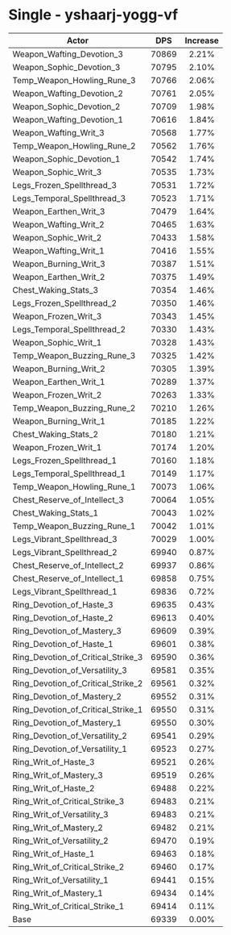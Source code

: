 # Single - yshaarj-yogg-vf
| Actor | DPS | Increase |
|---|:---:|:---:|
|Weapon_Wafting_Devotion_3|70869|2.21%|
|Weapon_Sophic_Devotion_3|70795|2.10%|
|Temp_Weapon_Howling_Rune_3|70766|2.06%|
|Weapon_Wafting_Devotion_2|70761|2.05%|
|Weapon_Sophic_Devotion_2|70709|1.98%|
|Weapon_Wafting_Devotion_1|70616|1.84%|
|Weapon_Wafting_Writ_3|70568|1.77%|
|Temp_Weapon_Howling_Rune_2|70562|1.76%|
|Weapon_Sophic_Devotion_1|70542|1.74%|
|Weapon_Sophic_Writ_3|70535|1.73%|
|Legs_Frozen_Spellthread_3|70531|1.72%|
|Legs_Temporal_Spellthread_3|70523|1.71%|
|Weapon_Earthen_Writ_3|70479|1.64%|
|Weapon_Wafting_Writ_2|70465|1.63%|
|Weapon_Sophic_Writ_2|70433|1.58%|
|Weapon_Wafting_Writ_1|70416|1.55%|
|Weapon_Burning_Writ_3|70387|1.51%|
|Weapon_Earthen_Writ_2|70375|1.49%|
|Chest_Waking_Stats_3|70354|1.46%|
|Legs_Frozen_Spellthread_2|70350|1.46%|
|Weapon_Frozen_Writ_3|70343|1.45%|
|Legs_Temporal_Spellthread_2|70330|1.43%|
|Weapon_Sophic_Writ_1|70328|1.43%|
|Temp_Weapon_Buzzing_Rune_3|70325|1.42%|
|Weapon_Burning_Writ_2|70305|1.39%|
|Weapon_Earthen_Writ_1|70289|1.37%|
|Weapon_Frozen_Writ_2|70263|1.33%|
|Temp_Weapon_Buzzing_Rune_2|70210|1.26%|
|Weapon_Burning_Writ_1|70185|1.22%|
|Chest_Waking_Stats_2|70180|1.21%|
|Weapon_Frozen_Writ_1|70174|1.20%|
|Legs_Frozen_Spellthread_1|70160|1.18%|
|Legs_Temporal_Spellthread_1|70149|1.17%|
|Temp_Weapon_Howling_Rune_1|70073|1.06%|
|Chest_Reserve_of_Intellect_3|70064|1.05%|
|Chest_Waking_Stats_1|70043|1.02%|
|Temp_Weapon_Buzzing_Rune_1|70042|1.01%|
|Legs_Vibrant_Spellthread_3|70029|1.00%|
|Legs_Vibrant_Spellthread_2|69940|0.87%|
|Chest_Reserve_of_Intellect_2|69937|0.86%|
|Chest_Reserve_of_Intellect_1|69858|0.75%|
|Legs_Vibrant_Spellthread_1|69836|0.72%|
|Ring_Devotion_of_Haste_3|69635|0.43%|
|Ring_Devotion_of_Haste_2|69613|0.40%|
|Ring_Devotion_of_Mastery_3|69609|0.39%|
|Ring_Devotion_of_Haste_1|69601|0.38%|
|Ring_Devotion_of_Critical_Strike_3|69590|0.36%|
|Ring_Devotion_of_Versatility_3|69581|0.35%|
|Ring_Devotion_of_Critical_Strike_2|69561|0.32%|
|Ring_Devotion_of_Mastery_2|69552|0.31%|
|Ring_Devotion_of_Critical_Strike_1|69550|0.31%|
|Ring_Devotion_of_Mastery_1|69550|0.30%|
|Ring_Devotion_of_Versatility_2|69541|0.29%|
|Ring_Devotion_of_Versatility_1|69523|0.27%|
|Ring_Writ_of_Haste_3|69521|0.26%|
|Ring_Writ_of_Mastery_3|69519|0.26%|
|Ring_Writ_of_Haste_2|69488|0.22%|
|Ring_Writ_of_Critical_Strike_3|69483|0.21%|
|Ring_Writ_of_Versatility_3|69483|0.21%|
|Ring_Writ_of_Mastery_2|69482|0.21%|
|Ring_Writ_of_Versatility_2|69470|0.19%|
|Ring_Writ_of_Haste_1|69463|0.18%|
|Ring_Writ_of_Critical_Strike_2|69460|0.17%|
|Ring_Writ_of_Versatility_1|69441|0.15%|
|Ring_Writ_of_Mastery_1|69434|0.14%|
|Ring_Writ_of_Critical_Strike_1|69414|0.11%|
|Base|69339|0.00%|
